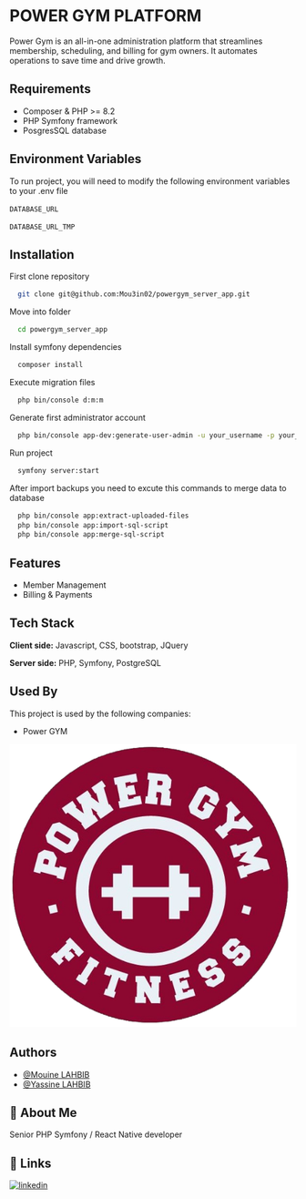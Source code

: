 
# POWER GYM PLATFORM
Power Gym is an all-in-one administration platform that streamlines membership, scheduling, and billing for gym owners. It automates operations to save time and drive growth.



## Requirements
- Composer & PHP >= 8.2
- PHP Symfony framework
- PosgresSQL database
## Environment Variables

To run project, you will need to modify the following environment variables to your .env file

`DATABASE_URL`

`DATABASE_URL_TMP`


## Installation

First clone repository
```bash
  git clone git@github.com:Mou3in02/powergym_server_app.git
```
Move into folder
```bash
  cd powergym_server_app
```
Install symfony dependencies
```bash
  composer install
```
Execute migration files
```bash
  php bin/console d:m:m
```
Generate first administrator account
```bash
  php bin/console app-dev:generate-user-admin -u your_username -p your_password
```
Run project
```bash
  symfony server:start
```
After import backups you need to excute this commands to merge data to database
```bash
  php bin/console app:extract-uploaded-files
  php bin/console app:import-sql-script
  php bin/console app:merge-sql-script
```
## Features
- Member Management
- Billing & Payments


## Tech Stack

**Client side:** Javascript, CSS, bootstrap, JQuery

**Server side:** PHP, Symfony, PostgreSQL


## Used By

This project is used by the following companies:

- Power GYM

![Logo](logo.png)


## Authors

- [@Mouine LAHBIB](https://www.github.com/Mou3in02)
- [@Yassine LAHBIB](https://www.github.com/yassinelhb1)

## 🚀 About Me
Senior PHP Symfony / React Native developer


## 🔗 Links
[![linkedin](https://img.shields.io/badge/linkedin-0A66C2?style=for-the-badge&logo=linkedin&logoColor=white)](https://www.linkedin.com/in/mouine-lahbib-211579172/)

